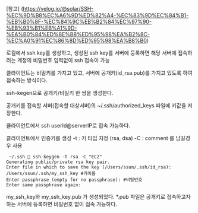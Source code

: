 
[참고] (https://velog.io/@solar/SSH-%EC%9D%B8%EC%A6%9D%ED%82%A4-%EC%83%9D%EC%84%B1-%EB%B0%8F-%EC%84%9C%EB%B2%84%EC%97%90-%EB%93%B1%EB%A1%9D-%EA%B0%84%ED%8E%B8%ED%95%98%EA%B2%8C-%EC%A0%91%EC%86%8D%ED%95%98%EA%B8%B0)


로컬에서 ssh key를 생성하고, 생성된 ssh key를 서버에 등록하면 해당 서버에 접속하려는 계정의 비밀번호 입력없이 ssh 접속이 가능

클라이언트는 비밀키를 가지고 있고, 서버에 공개키(id_rsa.pub)를 가지고 있도록 하여 접속하는 방식이다.

ssh-kegen으로 공개키/비밀키 한 쌍을 생성한다.

공개키를 접속할 서버(접속할 대상서버)의 ~/.ssh/authorized_keys 파일에 키값을 저장한다.

클라이언트에서 ssh userId@serverIP로 접속 가능하다.


클라이언트에서 인증키를 생성
-t : 키 타입 지정 (rsa, dsa)
-C : comment 를 남길경우 사용

```
 ~/.ssh  ssh-keygen -t rsa -C "EC2"
Generating public/private rsa key pair.
Enter file in which to save the key (/Users/ssun/.ssh/id_rsa): /Users/ssun/.ssh/my_ssh_key #키이름
Enter passphrase (empty for no passphrase): #비밀번호
Enter same passphrase again:
```
my_ssh_key와 my_ssh_key.pub 가 생성되었다. *.pub 파일은 공개키로 접속하고자 하는 서버에 등록하면 비밀번호 없이 접속 가능하다.
